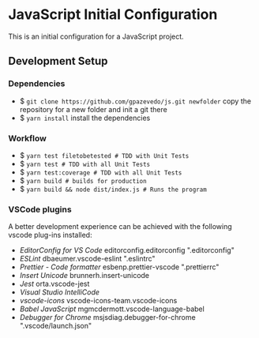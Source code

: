 # JavaScript Initial Configuration

This is an initial configuration for a JavaScript project.

## Development Setup

### Dependencies

- \$ `git clone https://github.com/gpazevedo/js.git newfolder` copy the repository for a new folder and init a git there
- \$ `yarn install` install the dependencies

### Workflow

- \$ `yarn test filetobetested # TDD with Unit Tests`
- \$ `yarn test # TDD with all Unit Tests`
- \$ `yarn test:coverage # TDD with all Unit Tests`
- \$ `yarn build # builds for production`
- \$ `yarn build && node dist/index.js # Runs the program`

### VSCode plugins

A better development experience can be achieved with the following vscode plug-ins installed:

- _EditorConfig for VS Code_ editorconfig.editorconfig ".editorconfig"
- _ESLint_ dbaeumer.vscode-eslint ".eslintrc"
- _Prettier - Code formatter_ esbenp.prettier-vscode ".prettierrc"
- _Insert Unicode_ brunnerh.insert-unicode
- _Jest_ orta.vscode-jest
- _Visual Studio IntelliCode_
- _vscode-icons_ vscode-icons-team.vscode-icons
- _Babel JavaScript_ mgmcdermott.vscode-language-babel
- _Debugger for Chrome_ msjsdiag.debugger-for-chrome ".vscode/launch.json"
